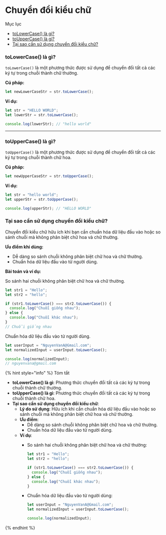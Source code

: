 # Chuyển đổi kiểu chữ

Mục lục

* [toLowerCase() là gì?](chuyen-doi-kieu-chu.md#tolowercase-la-gi)
* [toUpperCase() là gì?](chuyen-doi-kieu-chu.md#touppercase-la-gi)
* [Tại sao cần sử dụng chuyển đổi kiểu chữ?](chuyen-doi-kieu-chu.md#tai-sao-can-su-dung-chuyen-doi-kieu-chu)

### toLowerCase() là gì?

`toLowerCase()` là một phương thức được sử dụng để chuyển đổi tất cả các ký tự trong chuỗi thành chữ thường.

**Cú pháp:**

```js
let newLowerCaseStr = str.toLowerCase();
```

**Ví dụ:**

```js
let str = "HELLO WORLD";
let lowerStr = str.toLowerCase();

console.log(lowerStr); // "hello world"
```

***

### toUpperCase() là gì?

`toUpperCase()` là một phương thức được sử dụng để chuyển đổi tất cả các ký tự trong chuỗi thành chữ hoa.

**Cú pháp:**

```js
let newUpperCaseStr = str.toUpperCase();
```

**Ví dụ:**

```js
let str = "hello world";
let upperStr = str.toUpperCase();

console.log(upperStr); // "HELLO WORLD"
```

### Tại sao cần sử dụng chuyển đổi kiểu chữ?

Chuyển đổi kiểu chữ hữu ích khi bạn cần chuẩn hóa dữ liệu đầu vào hoặc so sánh chuỗi mà không phân biệt chữ hoa và chữ thường.

**Ưu điểm khi dùng:**

* Dễ dàng so sánh chuỗi không phân biệt chữ hoa và chữ thường.
* Chuẩn hóa dữ liệu đầu vào từ người dùng.

**Bài toán và ví dụ:**

So sánh hai chuỗi không phân biệt chữ hoa và chữ thường.

```javascript
let str1 = "Hello";
let str2 = "hello";

if (str1.toLowerCase() === str2.toLowerCase()) {
  console.log("Chuỗi giống nhau");
} else {
  console.log("Chuỗi khác nhau");
}
// Chuỗi giống nhau
```

Chuẩn hóa dữ liệu đầu vào từ người dùng.

```javascript
let userInput = "NguyenVanA@Gmail.com";
let normalizedInput = userInput.toLowerCase();

console.log(normalizedInput);
// nguyenvana@gmail.com
```

{% hint style="info" %}
Tóm tắt

* **toLowerCase() là gì**: Phương thức chuyển đổi tất cả các ký tự trong chuỗi thành chữ thường.
* **toUpperCase() là gì**: Phương thức chuyển đổi tất cả các ký tự trong chuỗi thành chữ hoa.
* **Tại sao cần sử dụng chuyển đổi kiểu chữ**:
  * **Lý do sử dụng**: Hữu ích khi cần chuẩn hóa dữ liệu đầu vào hoặc so sánh chuỗi mà không phân biệt chữ hoa và chữ thường.
  * **Ưu điểm**:
    * Dễ dàng so sánh chuỗi không phân biệt chữ hoa và chữ thường.
    * Chuẩn hóa dữ liệu đầu vào từ người dùng.
  * **Ví dụ**:
    *   So sánh hai chuỗi không phân biệt chữ hoa và chữ thường:

        ```js
        let str1 = "Hello";
        let str2 = "hello";

        if (str1.toLowerCase() === str2.toLowerCase()) {
          console.log("Chuỗi giống nhau");
        } else {
          console.log("Chuỗi khác nhau");
        }
        ```
    *   Chuẩn hóa dữ liệu đầu vào từ người dùng:

        ```js
        let userInput = "NguyenVanA@Gmail.com";
        let normalizedInput = userInput.toLowerCase();

        console.log(normalizedInput);
        ```
{% endhint %}
